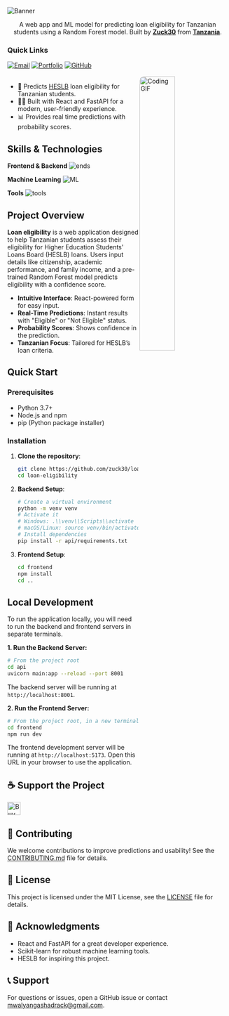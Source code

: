 
![Banner](https://capsule-render.vercel.app/api?type=venom&height=200&color=0:43cea2,100:185a9d&text=%20Loan%20Eligibility%20Prediction&textBg=false&desc=(Tanzania)&descAlign=79&fontAlign=50&descAlignY=70&fontColor=f7f5f5)

<p align="center">A web app and ML model for predicting loan eligibility for Tanzanian students using a Random Forest model. Built by <strong><a href="https://github.com/zuck30">Zuck30</a></strong> from <strong><a href="https://www.google.com/travel/things-to-do?dest_src=ut&dest_mid=%2Fm%2F0htfv">Tanzania</a></strong>.</p>

<h3>Quick Links</h3>
<div align="left">
    <a href="mailto:mwalyangashadrack@gmail.com"><img src="https://img.shields.io/badge/Mail%20me-30302f?style=flat-square&logo=gmail" alt="Email"></a>
    <a href="https://sheddysilicon.netlify.app"><img src="https://img.shields.io/badge/Portfolio-30302f?style=flat-square&logo=firefox" alt="Portfolio"></a>
    <a href="https://github.com/zuck30/loan-eligibility"><img src="https://img.shields.io/badge/Repository-30302f?style=flat-square&logo=github" alt="GitHub"></a>
</div>

<br>
<a href="https://github.com/zuck30/loan-eligibility"> <img src="https://media4.giphy.com/media/v1.Y2lkPTc5MGI3NjExbnJ5bThjZGU3Njc3bzI3ZTg1NGJwajVzMmdzbHVneW1tbWVjY3plNSZlcD12MV9pbnRlcm5hbF9naWZfYnlfaWQmY3Q9Zw/S5zfv3JMXKcJHgMUrA/giphy.gif" width="40%" align="right" style="border-radius:10px; animation: float 6s ease-in-out infinite;" alt="Coding GIF">
</a>

<ul>
    <li>🔭 Predicts <a href="https://www.heslb.go.tz">HESLB</a> loan eligibility for Tanzanian students.</li>
    <li>👨‍💻 Built with React and FastAPI for a modern, user-friendly experience.</li>
    <li>📊 Provides real time predictions with probability scores.</li>
</ul>

<h2 id="skills">Skills & Technologies</h2>

**Frontend & Backend**
![ends](https://skillicons.dev/icons?i=js,css,html,python,react,vite,fastapi&perline=10)

**Machine Learning**
![ML](https://skillicons.dev/icons?i=scikitlearn&perline=10)

**Tools**
![tools](https://skillicons.dev/icons?i=git,github,vscode&perline=10)

<h2>Project Overview</h2>

**Loan eligibility** is a web application designed to help Tanzanian students assess their eligibility for Higher Education Students' Loans Board (HESLB) loans. Users input details like citizenship, academic performance, and family income, and a pre-trained Random Forest model predicts eligibility with a confidence score.

- **Intuitive Interface**: React-powered form for easy input.
- **Real-Time Predictions**: Instant results with "Eligible" or "Not Eligible" status.
- **Probability Scores**: Shows confidence in the prediction.
- **Tanzanian Focus**: Tailored for HESLB’s loan criteria.

<h2>Quick Start</h2>

### Prerequisites
- Python 3.7+
- Node.js and npm
- pip (Python package installer)

### Installation
1. **Clone the repository**:
   ```bash
   git clone https://github.com/zuck30/loan-eligibility.git
   cd loan-eligibility
   ```

2. **Backend Setup**:
   ```bash
   # Create a virtual environment
   python -m venv venv
   # Activate it
   # Windows: .\\venv\\Scripts\\activate
   # macOS/Linux: source venv/bin/activate
   # Install dependencies
   pip install -r api/requirements.txt
   ```

3. **Frontend Setup**:
    ```bash
    cd frontend
    npm install
    cd ..
    ```

<h2>Local Development</h2>

To run the application locally, you will need to run the backend and frontend servers in separate terminals.

**1. Run the Backend Server:**
```bash
# From the project root
cd api
uvicorn main:app --reload --port 8001
```
The backend server will be running at `http://localhost:8001`.

**2. Run the Frontend Server:**
```bash
# From the project root, in a new terminal
cd frontend
npm run dev
```
The frontend development server will be running at `http://localhost:5173`. Open this URL in your browser to use the application.


<h2>☕️ Support the Project</h2>
<p>
    <a href="https://www.buymeacoffee.com/zuck30" target="_blank"><img src="https://cdn.buymeacoffee.com/buttons/v2/default-red.png" alt="Buy Me A Coffee" height="30px"></a>
</p>

<h2>🤝 Contributing</h2>

We welcome contributions to improve predictions and usability! See the [CONTRIBUTING.md](CONTRIBUTING.md) file for details.

<h2>📄 License</h2>

This project is licensed under the MIT License, see the [LICENSE](LICENSE) file for details.

<h2>🙏 Acknowledgments</h2>

- React and FastAPI for a great developer experience.
- Scikit-learn for robust machine learning tools.
- HESLB for inspiring this project.

<h2>📞 Support</h2>

For questions or issues, open a GitHub issue or contact [mwalyangashadrack@gmail.com](mailto:mwalyangashadrack@gmail.com).
